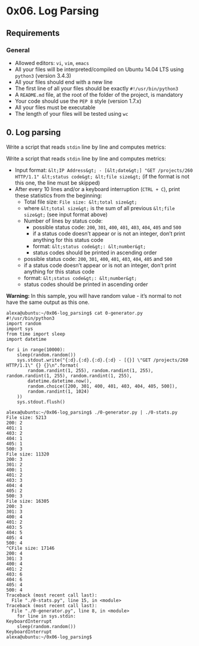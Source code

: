 # 0x06. Log Parsing


## Requirements
### General
  + Allowed editors: `vi`, `vim`, `emacs`
  + All your files will be interpreted/compiled on Ubuntu 14.04 LTS using `python3` (version 3.4.3)
  + All your files should end with a new line
  + The first line of all your files should be exactly `#!/usr/bin/python3`
  + A `README.md` file, at the root of the folder of the project, is mandatory
  + Your code should use the `PEP 8` style (version 1.7.x)
  + All your files must be executable
  + The length of your files will be tested using `wc`


## 0. Log parsing
Write a script that reads `stdin` line by line and computes metrics:

Write a script that reads `stdin` line by line and computes metrics:
  + Input format: `&lt;IP Address&gt; - [&lt;date&gt;] "GET /projects/260 HTTP/1.1" &lt;status code&gt; &lt;file size&gt;` (if the format is not this one, the line must be skipped)
  + After every 10 lines and/or a keyboard interruption (`CTRL + C`), print these statistics from the beginning:
    + Total file size: `File size: &lt;total size&gt;`
    + where `&lt;total size&gt;` is the sum of all previous `&lt;file size&gt;` (see input format above)
    + Number of lines by status code: 
      + possible status code: `200`, `301`, `400`, `401`, `403`, `404`, `405` and `500`
      + if a status code doesn’t appear or is not an integer, don’t print anything for this status code
      + format: `&lt;status code&gt;: &lt;number&gt;`
      + status codes should be printed in ascending order
    + possible status code: `200`, `301`, `400`, `401`, `403`, `404`, `405` and `500`
    + if a status code doesn’t appear or is not an integer, don’t print anything for this status code
    + format: `&lt;status code&gt;: &lt;number&gt;`
    + status codes should be printed in ascending order

**Warning:** In this sample, you will have random value - it’s normal to not have the same output as this one.

```
alexa@ubuntu:~/0x06-log_parsing$ cat 0-generator.py
#!/usr/bin/python3
import random
import sys
from time import sleep
import datetime

for i in range(10000):
    sleep(random.random())
    sys.stdout.write("{:d}.{:d}.{:d}.{:d} - [{}] \"GET /projects/260 HTTP/1.1\" {} {}\n".format(
        random.randint(1, 255), random.randint(1, 255), random.randint(1, 255), random.randint(1, 255),
        datetime.datetime.now(),
        random.choice([200, 301, 400, 401, 403, 404, 405, 500]),
        random.randint(1, 1024)
    ))
    sys.stdout.flush()

alexa@ubuntu:~/0x06-log_parsing$ ./0-generator.py | ./0-stats.py 
File size: 5213
200: 2
401: 1
403: 2
404: 1
405: 1
500: 3
File size: 11320
200: 3
301: 2
400: 1
401: 2
403: 3
404: 4
405: 2
500: 3
File size: 16305
200: 3
301: 3
400: 4
401: 2
403: 5
404: 5
405: 4
500: 4
^CFile size: 17146
200: 4
301: 3
400: 4
401: 2
403: 6
404: 6
405: 4
500: 4
Traceback (most recent call last):
  File "./0-stats.py", line 15, in <module>
Traceback (most recent call last):
  File "./0-generator.py", line 8, in <module>
    for line in sys.stdin:
KeyboardInterrupt
    sleep(random.random())
KeyboardInterrupt
alexa@ubuntu:~/0x06-log_parsing$ 
```
